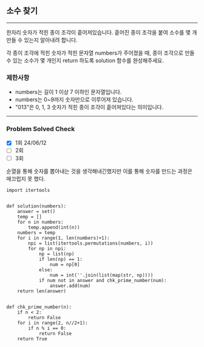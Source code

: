 ## 소수 찾기

---

한자리 숫자가 적힌 종이 조각이 흩어져있습니다. 
흩어진 종이 조각을 붙여 소수를 몇 개 만들 수 있는지 알아내려 합니다.

각 종이 조각에 적힌 숫자가 적힌 문자열 numbers가 주어졌을 때, 
종이 조각으로 만들 수 있는 소수가 몇 개인지 return 하도록 solution 함수를 완성해주세요.

### 제한사항

- numbers는 길이 1 이상 7 이하인 문자열입니다.
- numbers는 0~9까지 숫자만으로 이루어져 있습니다.
- "013"은 0, 1, 3 숫자가 적힌 종이 조각이 흩어져있다는 의미입니다.

---
### Problem Solved Check
- [x] 1회 24/06/12
- [ ] 2회
- [ ] 3회

순열을 통해 숫자를 뽑아내는 것을 생각해내긴했지만 이를 통해 숫자를 만드는 과정은 매끄럽지 못 했다.

~~~
import itertools


def solution(numbers):
    answer = set()
    temp = []
    for n in numbers:
        temp.append(int(n))
    numbers = temp
    for i in range(1, len(numbers)+1):
        npi = list(itertools.permutations(numbers, i))
        for np in npi:
            np = list(np)
            if len(np) == 1:
                num = np[0]
            else:
                num = int(''.join(list(map(str, np))))
            if num not in answer and chk_prime_number(num):
                answer.add(num)
    return len(answer)


def chk_prime_number(n):
    if n < 2:
        return False
    for i in range(2, n//2+1):
        if n % i == 0:
            return False
    return True

~~~
